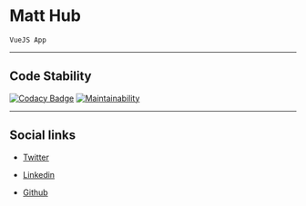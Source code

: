 # Matt Hub

    VueJS App

---

## Code Stability

[![Codacy Badge](https://app.codacy.com/project/badge/Grade/60c62b71dfb844a4b3cc109ccb08926b)](https://app.codacy.com/gh/Matthias-Geslin/main/dashboard?utm_source=gh&utm_medium=referral&utm_content=&utm_campaign=Badge_grade) [![Maintainability](https://api.codeclimate.com/v1/badges/2ca8ff8bf3f92697b9cc/maintainability)](https://codeclimate.com/github/Matthias-Geslin/main/maintainability)

---

## Social links

- [Twitter](https://twitter.com/Matthiasgeslin)

- [Linkedin](https://linkedin.com/in/matthias-geslin)

- [Github](https://github.com/Matthias-Geslin)